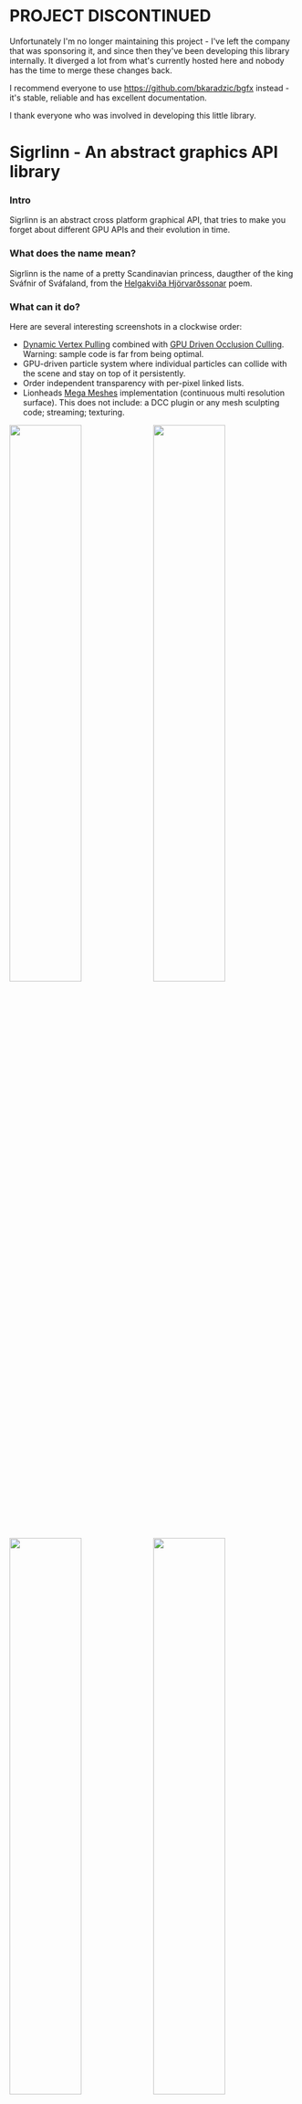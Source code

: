 # PROJECT DISCONTINUED

Unfortunately I'm no longer maintaining this project - I've left the company that was sponsoring it, and since then they've been developing this library internally. It diverged a lot from what's currently hosted here and nobody has the time to merge these changes back.

I recommend everyone to use https://github.com/bkaradzic/bgfx instead - it's stable, reliable and has excellent documentation.

I thank everyone who was involved in developing this little library.

# Sigrlinn - An abstract graphics API library

### Intro
Sigrlinn is an abstract cross platform graphical API, that tries to make you forget about different GPU APIs and their evolution in time.

### What does the name mean?
Sigrlinn is the name of a pretty Scandinavian princess, daugther of the king Sváfnir of Sváfaland, from the [Helgakviða Hjörvarðssonar](http://en.wikipedia.org/wiki/Helgakvi%C3%B0a_Hj%C3%B6rvar%C3%B0ssonar) poem.

### What can it do?

Here are several interesting screenshots in a clockwise order:
* [Dynamic Vertex Pulling](http://www.gamedev.net/page/resources/_/technical/graphics-programming-and-theory/dynamic-vertex-pulling-with-d3d11-r4048) combined with [GPU Driven Occlusion Culling](https://docs.google.com/presentation/d/1ArQwBnRmIaC-FxpuDbDlHHkRN4zql8c5QgIdbf7B-Ow). Warning: sample code is far from being optimal.
* GPU-driven particle system where individual particles can collide with the scene and stay on top of it persistently.
* Order independent transparency with per-pixel linked lists.
* Lionheads [Mega Meshes](http://miciwan.com/GDC2011/GDC2011_Mega_Meshes.pdf) implementation (continuous multi resolution surface). This does not include: a DCC plugin or any mesh sculpting code; streaming; texturing.

<img src=https://raw.githubusercontent.com/bazhenovc/sigrlinn/master/data/screenshots/DVP_OC.PNG width="50%" height="50%" /><img src=https://raw.githubusercontent.com/bazhenovc/sigrlinn/master/data/screenshots/GPU_Particles.PNG width="50%" height="50%" />
<img src=https://raw.githubusercontent.com/bazhenovc/sigrlinn/master/data/screenshots/CMRS.PNG width="50%" height="50%" /><img src=https://raw.githubusercontent.com/bazhenovc/sigrlinn/master/data/screenshots/OIT.PNG width="50%" height="50%" />

### Motivation
There are 2 major cross-platform problems: the APIs and the shaders.
In the nearest future we will have to support 5 (!) graphics APIs: DX11, DX12, OpenGL (ES?), Metal and Vulkan, and 4 (!) shader languages: HLSL, GLSL, Metal and Vulkan shaders (GLSL? I hope so).

SGFX tries to address only the first issue by providing an extremely thin layer that connects your application code to all 5 graphics APIs and does not stand in your way. It is designed with simplicity and flexibility in mind, it is open source (MIT license), and it is extremely small and easy to integrate.

It features DX12-like interface, all API functions are inside a single header file, while implementations are in several source files (typically one source file per gfx backend). Everything is somewhere around 5 KLOC, so it is also easy to contribute new features, modify and debug the code and even replace the parts you don’t like.

### Target audience
This library is intented for those developers, who either have their own graphics engine, or use an open source one which may or will not be updated for some reasons. SGFX aims to simplify different platforms and different graphics API support, which in turn allows developers to focus more on the game visuals rather then fiddling with platform support and API-specific bugs.

The abstraction layer is as thin as possible, therefore it allows transparent API debugging and it makes that SGFX code will also run at _roughly_ the same performance across different rendering backends.

The performance statement should be explained. There are 2 different groups of supported APIs: next-gen group and legacy group. The code performance is the same between different APIs from the same group, e.g. SGFX with DX12 backend will run at the same speed as SGFX with Vulkan backend.

Here is the table that shows API groups:

Next-Gen | Legacy
---------|-----------
D3D12    | OpenGL
Mantle   | D3D11
Metal    |
Vulkan   |
GNM      |

SGFX is designed with common legacy engines in mind, therefore certain decisions are made to simplify integration process.
For instance, SGFX does not sort the draw calls for you, it does not ship with a custom cross-API shader language, etc.

Library complilation is also as simple, as possible: just drag and drop the source files to your solution or simply use the bundled [CMake](http://www.cmake.org/) script. No extra dependencies or any additional include directories are required (except for the DX SDK, but you probably already have this).

### Features
At the current stage of development the library supports:

API                  | Status
---------------------|--------------------------------------------------
D3D11                | Full support (starting from feature level 10.0) 
OpenGL 4.0           | Partial support (WIP)
Apple METAL          | WIP
D3D12                | WIP
AMD Mantle           | Abandoned in favor of Vulkan
Khronos Vulkan       | WIP
PlayStation 4 libGNM | Possible, but not planned for the nearest future
OpenGL ES 3.0        | Possible, but not planned for the nearest future

### What it is NOT
* It is not a game/graphics engine
* It is not a library that loads textures and 3D models
* It is not a [new universal standard that covers everyone's use cases](http://xkcd.com/927/)
* It is not a native graphics API - there will always be some limitations and overheads
* It is not a thing that you can easily drag-n-drop to your engine to enable fancy graphics

### Similar projects

* [BGFX](https://github.com/bkaradzic/bgfx) - A similar library that does the same things differently.
  - It supports DX9 and above, while SGFX aims at DX10 and above. Supporting higher feature level simplifies library design and removes a lot of legacy. **Use BGFX if you need to support DX9 or WindowsXP!** SGFX will likely never support those.
  - It strictly supports mobile platforms, while SGFX has no plans for it. This may change in the future, however.
  - It adresses cross-platform shaders issue, however this is somewhat limiting. SGFX intentionally does not address this.
  - It does *a lot* of additional work under the hood (e.g. draw call sorting). SGFX has a different puprose and different target audience, therefore it avoids doing extra work unless this is vital. SGFX assumes that users graphics engine already has draw call sorting and other important things as well.
  - It ships with its own tools for shader compiling, texture compressing, etc. which are meant to be used with the library. SGFX assumes that users graphics engine already has this.

* More similar libraries, anyone?

### Who is using it?

* BitBox, Ltd. is going to use the library in their current big project, [Life is Feudal](http://lifeisfeudal.com/), as well, as in the future projects (that’s why it is sponsoring SGFX development!)
* Bug-Zen is using the library in one of their unannounced projects (thanks for the valuable feedback!)
* [Peter Ellsum](https://github.com/cfehunter) from [Westwood 3D](http://w3dhub.com/) has provided lots of valuable feedback.
* [Luis Anton Rebollo](https://github.com/luisantonrebollo) from [BeamNG](http://www.beamng.com/) has participated in the library design and implementation.

### Credits

Name                          | Role                  | Position
------------------------------|-----------------------|-------------
Kirill Bazhenov aka bazhenovc | Library developer     | Lead graphics programmer at [BitBox Ltd](http://lifeisfeudal.com/)
Peter Ellsum aka CfeHunter    | Feedback              | Lead graphics programmer at [Westwood 3D](http://w3dhub.com/)
Luis Anton Rebollo            | Ideas and feedback    | Lead graphics programmer at [BeamNG](http://www.beamng.com/)
Linda MacGill aka Methelina   | Marketing and support | Technical art director at [Westwood 3D](http://w3dhub.com/)

### Contact
Current library maintainer is Kirill Bazhenov, bazhenovc AT gmail DOT com.
